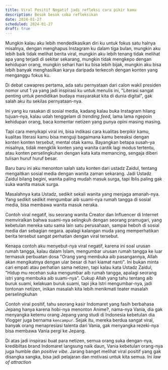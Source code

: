 ```yaml
---
title: Viral Positif Negatif jadi refleksi cara pikir kamu
description: Besok besok coba refleksikan
date: 2024-01-27
scheduled: 2024-01-27
draft: true
---
```


Mungkin kalau aku lebih mendedikasikan diri ku untuk fokus satu halnya misalnya, dengan menghapus Instagram ku dalam tiga bulan, mungkin aku lebih baik tidak melihat berita viral, mungkin aku lebih tenang tidak melihat apa yang terjadi di sekitar sekarang, mungkin tidak mengkepo dengan kehidupan orang, mungkin sehari hari ku bisa lebih bijak, mungkin aku bisa lebih banyak menghasilkan karya daripada terkecoh dengan konten yang menganggu fokus ku.

Di debat cawapres pertama, ada satu pernyataan dari calon wakil presiden nomor urut 1 ya yang jadi inspirasi ku untuk menulis ini, "Literasi sangat penting untuk pendidikan budaya masyarakat kita di dunia digital", gak salah aku itu sekilas pernyataan-nya.

Ini yang ku rasakan di sosial media, kadang kalau buka Instagram hilang tujuan-nya, kalau udah tenggelam di *trending feed*, lama lama ngepoin kehidupan orang, baca komentar netizen yang punya opini masing masing.

Tapi cara menyikapi viral ini, bisa indikasi cara kualitas berpikir kamu, kualitas literasi kamu bisa menguji bagaimana kamu bereaksi dengan konten konten tersebut, mental otak kamu. Bayangkan betapa susah-ya misalnya, tidak mengklik konten yang wanita cantik lagi modus tertentu, atau konten perselingkuhan dengan kata kata memancing, sengaja diberi tulisan huruf huruf besar.


Baru baru ini aku menonton salah satu konten dari ustadz Zaidul, tentang mengaitkan sosial media dengan wanita zaman sekarang. Jadi Ustadz Zaidul bilang begini, wanita paling mudah masuk surga, tapi Iblis paling gak suka wanita masuk surga.

Masalahnya kata Ustadz, sedikit sekali wanita yang menjaga amanah-nya. Yang sedikit sedikit mengumbar aib suami-nya rumah tangga di sosial media, bisa membawa wanita masuk neraka.

Contoh viral negatif, isu seorang wanita Creator dan Influencer di Internet memviralkan bahwa suami-nya selingkuh dengan seorang pramugari, yang kebetulan mereka satu sama lain satu perusahaan, sampai heboh di sosial media dan sebagian negara. apalagi kalangan muda yang memperhatikan berita tersebut sangat perhatian dengan viral tersebut.

Kenapa contoh aku menyebut-nya viral negatif, karena ini soal urusan rumah tangga, kalau dalam Islam, mengumbar urusan rumah tangga ke luar termasuk perbuatan dosa "Orang yang membuka aib pasangannya, Allah akan mengikatnya dengan ular besar di hari kiamat nanti". Ini bukan minta cari empati atau perhatian sama netizen, tapi kalau kata Ustadz Zaidul, "Hidup mu recehan suka mengumbar aib rumah tangga, apalagi seorang istri yang membuka aib suami-nya". Cukup Allah yang tahu tentang aib buruk suami, kelakuan buruk suami, tapi jika Istri mengumbar-nya, jadi tontonan netizen, inikan masalah kita lebih menikmati teater masalah perselingkuhan

Contoh viral positif, tahu seorang kasir Indomaret yang fasih berbahasa Jepang hanya karena hobi-nya menonton Anime?, nama-nya Vania, dia gak menyangka ketemu orang Jepang yang studi di Indonesia kebetulan dia Vlogger juga bernama `kencampur`.  Sejak itu, mereka berdua sangat viral, banyak orang menapresiasi talenta dari Vania, gak menyangka rezeki-nya bisa membawa Vania pergi ke Jepang.

Di atas jadi inspirasi buat para netizen, semua orang suka dengan-nya, kredibiltas brand Indomaret langsung naik daun, Vania kebetulan orang-nya juga humble dan *positive vibe*. Jarang banget melihat viral positif yang gak disangka sangka, bisa jadi pelajaran dan motivasi untuk kita semua. Ini *law of attraction*





